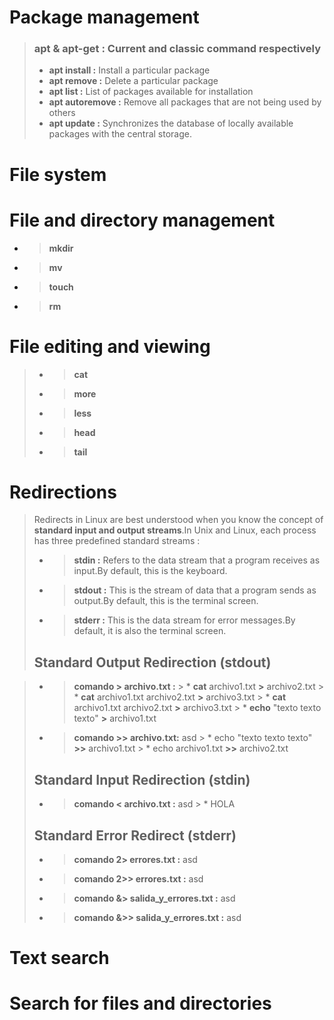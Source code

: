 # Package management 

 > ### apt & apt-get : Current and classic command respectively
 > - **apt install :** Install a particular package 
 > - **apt remove :** Delete a particular package
 > - **apt list :** List of packages available for installation
 > - **apt autoremove :** Remove all packages that are not being used by others
 > - **apt update :** Synchronizes the database of locally available packages with the central storage. 
 
# File system 


# File and directory management 

* > **mkdir** 
* > **mv**
* > **touch**
* > **rm**
# File editing and viewing 

  > * > **cat** 
  > * > **more**
  > * > **less** 
  > * > **head**  
  > * > **tail** 

# Redirections 

> Redirects in Linux are best understood when you know the concept of **standard input and output streams**.In Unix and Linux, each process has three predefined standard streams : 
> * > **stdin :** Refers to the data stream that a program receives as input.By default, this is the keyboard.
> * > **stdout :** This is the stream of data that a program sends as output.By default, this is the terminal screen.
> * > **stderr :** This is the data stream for error messages.By default, it is also the terminal screen.
> ## Standard Output Redirection (stdout)

> * > **comando > archivo.txt :** 
        >   * **cat** archivo1.txt **>** archivo2.txt
        >   * **cat** archivo1.txt archivo2.txt **>** archivo3.txt
        >   * **cat** archivo1.txt archivo2.txt **>** archivo3.txt
        >   * **echo** "texto texto texto" **>** archivo1.txt
> * > **comando >> archivo.txt:** asd
        >   * echo "texto texto texto" **>>** archivo1.txt
        >   * echo archivo1.txt **>>** archivo2.txt
> ## Standard Input Redirection (stdin)
> * > **comando < archivo.txt :** asd
        >   * HOLA
> ## Standard Error Redirect (stderr)
> * > **comando 2> errores.txt :** asd
> * > **comando 2>> errores.txt :** asd
> * > **comando &> salida_y_errores.txt :** asd
> * > **comando &>> salida_y_errores.txt :** asd

# Text search 

# Search for files and directories 